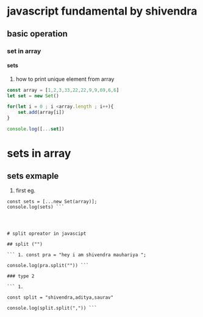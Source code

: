 # javascript fundamental by shivendra

## basic operation

### set in array
#### sets

1. how to print unique element from array
```js
const array = [1,2,3,33,22,22,9,9,69,6,6]
let set = new Set()

for(let i = 0 ; i <array.length ; i++){
    set.add(array[i])
}

console.log([...set])
```




# sets in array

## sets exmaple 
1. first eg.
```const array = [1,22,22,11,11,1,3,4,5,6,7,666,444,444]
const sets = [...new Set(array)];
console.log(sets) ```




# split opreator in javascipt

## split ("")

``` 1. const pra = "hey i am shivendra mauhariya ";

console.log(pra.split("")) ```

### type 2 

``` 1.

const split = "shivendra,aditya,saurav"

console.log(split.split(",")) ```